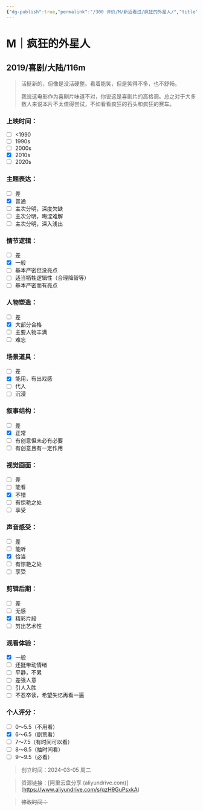 ```yaml
---
{"dg-publish":true,"permalink":"/300 评价/M/新近看过/疯狂的外星人/","title":"疯狂的外星人","tags":["M","喜剧"],"created":"2024-03-05T23:48:21.021+08:00","updated":"2024-03-05T23:55:46.195+08:00"}
---
```


# M｜疯狂的外星人
## 2019/喜剧/大陆/116m
>活挺新的，但像是没活硬整。看着能笑，但是笑得不多，也不舒畅。
>
>我说这电影作为喜剧片味道不对，你说这是喜剧片的高格调。总之对于大多数人来说本片不太值得尝试，不如看看疯狂的石头和疯狂的赛车。
### 上映时间：
- [ ] <1990
- [ ] 1990s
- [ ] 2000s
- [x] 2010s
- [ ] 2020s
### 主题表达：
- [ ] 差
- [x] 普通
- [ ] 主次分明，深度欠缺
- [ ] 主次分明，晦涩难解
- [ ] 主次分明，深入浅出
### 情节逻辑：
- [ ] 差
- [x] 一般
- [ ] 基本严密但没亮点
- [ ] 适当牺牲逻辑性（合理降智等）
- [ ] 基本严密而有亮点
### 人物塑造：
- [ ] 差
- [x] 大部分合格
- [ ] 主要人物丰满
- [ ] 难忘
### 场景道具：
- [ ] 差
- [x] 能用，有出戏感
- [ ] 代入
- [ ] 沉浸
### 叙事结构：
- [ ] 差
- [x] 正常
- [ ] 有创意但未必有必要
- [ ] 有创意且有一定作用
### 视觉画面：
- [ ] 差
- [ ] 能看
- [x] 不错
- [ ] 有惊艳之处
- [ ] 享受
### 声音感受：
- [ ] 差
- [ ] 能听
- [x] 恰当
- [ ] 有惊艳之处
- [ ] 享受
### 剪辑后期：
- [ ] 差
- [ ] 无感
- [x] 精彩片段
- [ ] 剪出艺术性
### 观看体验：
- [x] 一般
- [ ] 还挺带动情绪
- [ ] 平静，不累
- [ ] 差强人意
- [ ] 引人入胜
- [ ] 不忍卒读，希望失忆再看一遍
### 个人评分：
- [ ] 0～5.5（不用看）
- [x] 6～6.5（剧荒看）
- [ ] 7～7.5（有时间可以看）
- [ ] 8～8.5（抽时间看）
- [ ] 9～9.5（必看）

>创立时间：2024-03-05 周二

>资源链接：[阿里云盘分享 (aliyundrive.com)]
>(https://www.aliyundrive.com/s/qzH9GuPsxkA)

>~~修改时间：~~



